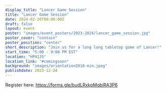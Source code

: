 ```yaml
---
display_title: "Lancer Game Session"
title: "Lancer Game Session"
date: 2024-02-26T00:00:00Z
draft: false
layout: event
poster: "images/event_posters/2023-2024/lancer_game_session.jpg"
poster_cover: "contain"
poster_position: "center"
short_description: "Join us for a long long tabletop game of Lancer!"
start_time: "5:00 - 9:00 PM EST"
location: "HP4135"
location_link: "#comingsoon"
background: "images/orientation2018-min.jpeg"
publishdate: 2023-12-24
---
```

Register here: https://forms.gle/budLRxkpMobiRA3P6